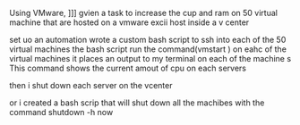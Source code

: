 Using VMware, ]]]
gvien a task to increase the cup and ram on 50 virtual machine that are hosted on a vmware excii host inside a v center 

set uo an automation 
wrote a custom bash script 
to ssh into each of the 50 virtual machines 
the bash script run the command(vmstart ) on eahc of the virtual machines 
it places an output to my terminal on each of the machine s
This command shows the current amout of cpu on each servers 

then i shut down each  server on the vcenter 

or i created a bash scrip that will shut down all the machibes with the command shutdown -h now 
